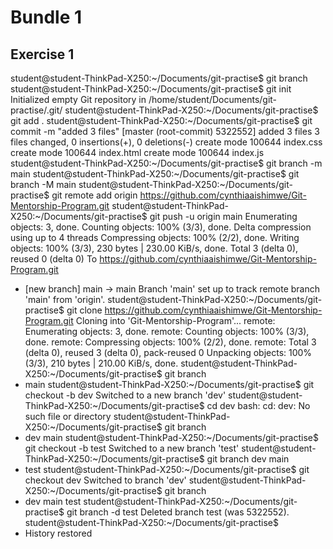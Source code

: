 # Bundle 1  
## Exercise 1
student@student-ThinkPad-X250:~/Documents/git-practise$ git branch
student@student-ThinkPad-X250:~/Documents/git-practise$ git init
Initialized empty Git repository in /home/student/Documents/git-practise/.git/
student@student-ThinkPad-X250:~/Documents/git-practise$ git add .
student@student-ThinkPad-X250:~/Documents/git-practise$ git commit -m "added 3 files"
[master (root-commit) 5322552] added 3 files
 3 files changed, 0 insertions(+), 0 deletions(-)
 create mode 100644 index.css
 create mode 100644 index.html
 create mode 100644 index.js
student@student-ThinkPad-X250:~/Documents/git-practise$ git branch -m main
student@student-ThinkPad-X250:~/Documents/git-practise$ git branch -M main
student@student-ThinkPad-X250:~/Documents/git-practise$ git remote add origin https://github.com/cynthiaaishimwe/Git-Mentorship-Program.git
student@student-ThinkPad-X250:~/Documents/git-practise$ git push -u origin main
Enumerating objects: 3, done.
Counting objects: 100% (3/3), done.
Delta compression using up to 4 threads
Compressing objects: 100% (2/2), done.
Writing objects: 100% (3/3), 230 bytes | 230.00 KiB/s, done.
Total 3 (delta 0), reused 0 (delta 0)
To https://github.com/cynthiaaishimwe/Git-Mentorship-Program.git
 * [new branch]      main -> main
Branch 'main' set up to track remote branch 'main' from 'origin'.
student@student-ThinkPad-X250:~/Documents/git-practise$ git clone https://github.com/cynthiaaishimwe/Git-Mentorship-Program.git
Cloning into 'Git-Mentorship-Program'...
remote: Enumerating objects: 3, done.
remote: Counting objects: 100% (3/3), done.
remote: Compressing objects: 100% (2/2), done.
remote: Total 3 (delta 0), reused 3 (delta 0), pack-reused 0
Unpacking objects: 100% (3/3), 210 bytes | 210.00 KiB/s, done.
student@student-ThinkPad-X250:~/Documents/git-practise$ git branch
* main
student@student-ThinkPad-X250:~/Documents/git-practise$ git checkout -b dev
Switched to a new branch 'dev'
student@student-ThinkPad-X250:~/Documents/git-practise$ cd dev
bash: cd: dev: No such file or directory
student@student-ThinkPad-X250:~/Documents/git-practise$ git branch
* dev
  main
student@student-ThinkPad-X250:~/Documents/git-practise$ git checkout -b test
Switched to a new branch 'test'
student@student-ThinkPad-X250:~/Documents/git-practise$ git branch
  dev
  main
* test
student@student-ThinkPad-X250:~/Documents/git-practise$ git checkout dev
Switched to branch 'dev'
student@student-ThinkPad-X250:~/Documents/git-practise$ git branch
* dev
  main
  test
student@student-ThinkPad-X250:~/Documents/git-practise$ git branch -d test
Deleted branch test (was 5322552).
student@student-ThinkPad-X250:~/Documents/git-practise$ 
 *  History restored 



